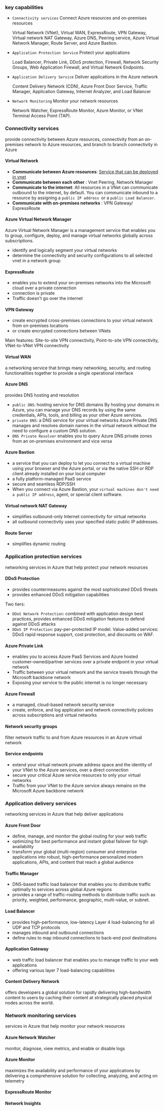 
### key capabilities

-  `Connectivity services`
    Connect Azure resources and on-premises resources 
    
	Virtual Network (VNet), Virtual WAN, ExpressRoute, VPN Gateway, Virtual network NAT Gateway, Azure DNS, Peering service, Azure Virtual Network Manager, Route Server, and Azure Bastion.
-  `Application Protection Service`
    Protect your applications
    
    Load Balancer, Private Link, DDoS protection, Firewall, Network Security Groups, Web Application Firewall, and Virtual Network Endpoints.
-  `Application Delivery Service`
    Deliver applications in the Azure network
    
    Content Delivery Network (CDN), Azure Front Door Service, Traffic Manager, Application Gateway, Internet Analyzer, and Load Balancer
-  `Network Monitoring`
    Monitor your network resources
    
    Network Watcher, ExpressRoute Monitor, Azure Monitor, or VNet Terminal Access Point (TAP).

### Connectivity services

provide connectivity between Azure resources, connectivity from an on-premises network to Azure resources, and branch to branch connectivity in Azure

#### Virtual Network

- **Communicate between Azure resources**: [Service that can be deployed in vnet](https://learn.microsoft.com/en-us/azure/virtual-network/virtual-network-for-azure-services)
- **Communicate between each other** : Vnet Peering, Network Manager
- **Communicate to the internet**: All resources in a VNet can communicate outbound to the internet, by default. You can communicate inbound to a resource by assigning a `public IP address `or a `public Load Balancer`.
- **Communicate with on-premises networks** : VPN Gateway/ ExpressRoute

#### Azure Virtual Network Manager


Azure Virtual Network Manager is a management service that enables you to group, configure, deploy, and manage virtual networks globally across subscriptions.

- identify and logically segment your virtual networks
- determine the connectivity and security configurations to all selected vnet in a network group

#### ExpressRoute

- enables you to extend your on-premises networks into the Microsoft cloud over a private connection
- connection is private
- Traffic doesn't go over the internet

#### VPN Gateway

- create encrypted cross-premises connections to your virtual network from on-premises locations
- or create encrypted connections between VNets

Main features: Site-to-site VPN connectivity, Point-to-site VPN connectivity, VNet-to-VNet VPN connectivity

#### Virtual WAN

a networking service that brings many networking, security, and routing functionalities together to provide a single operational interface

#### Azure DNS

provides DNS hosting and resolution

 - `public DNS`: hosting service for DNS domains
     By hosting your domains in Azure, you can manage your DNS records by using the same credentials, APIs, tools, and billing as your other Azure services.
 - `private DNS`: a DNS service for your virtual networks
     Azure Private DNS manages and resolves domain names in the virtual network without the need to configure a custom DNS solution.
 - `DNS Private Resolver`
     enables you to query Azure DNS private zones from an on-premises environment and vice versa
#### Azure Bastion

- a service that you can deploy to let you connect to a virtual machine using your browser and the Azure portal, or via the native SSH or RDP client already installed on your local computer
- a fully platform-managed PaaS service
- secure and seamless RDP/SSH
- When you connect via Azure Bastion, your `virtual machines don't need a public IP address`, agent, or special client software.

#### Virtual network NAT Gateway

- simplifies outbound-only Internet connectivity for virtual networks
- all outbound connectivity uses your specified static public IP addresses.

#### Route Server
- simplifies dynamic routing


### Application protection services

networking services in Azure that help protect your network resources

#### DDoS Protection

- provides countermeasures against the most sophisticated DDoS threats
- provides enhanced DDoS mitigation capabilities

Two tiers:

- `DDoS Network Protection`: combined with application design best practices, provides enhanced DDoS mitigation features to defend against DDoS attacks
- `DDoS IP Protection`:  pay-per-protected IP model. Value-added services: DDoS rapid response support, cost protection, and discounts on WAF.

#### Azure Private Link

- enables you to access Azure PaaS Services and Azure hosted customer-owned/partner services over a private endpoint in your virtual network
- Traffic between your virtual network and the service travels through the Microsoft backbone network
-  Exposing your service to the public internet is no longer necessary

#### Azure Firewall

- a managed, cloud-based network security service
- create, enforce, and log application and network connectivity policies across subscriptions and virtual networks

#### Network security groups

filter network traffic to and from Azure resources in an Azure virtual network

#### Service endpoints

- extend your virtual network private address space and the identity of your VNet to the Azure services, over a direct connection
- secure your critical Azure service resources to only your virtual networks
- Traffic from your VNet to the Azure service always remains on the Microsoft Azure backbone network

### Application delivery services

networking services in Azure that help deliver applications

#### Azure Front Door

- define, manage, and monitor the global routing for your web traffic
- optimizing for best performance and instant global failover for high availability
- transform your global (multi-region) consumer and enterprise applications into robust, high-performance personalized modern applications, APIs, and content that reach a global audience

#### Traffic Manager

- DNS-based traffic load balancer that enables you to distribute traffic optimally to services across global Azure regions
- provides a range of traffic-routing methods to distribute traffic such as priority, weighted, performance, geographic, multi-value, or subnet.
#### Load Balancer

- provides high-performance, low-latency Layer 4 load-balancing for all UDP and TCP protocols
- manages inbound and outbound connections
- define rules to map inbound connections to back-end pool destinations
#### Application Gateway

- web traffic load balancer that enables you to manage traffic to your web applications
- offering various layer 7 load-balancing capabilities

#### Content Delivery Network

offers developers a global solution for rapidly delivering high-bandwidth content to users by caching their content at strategically placed physical nodes across the world.

### Network monitoring services

services in Azure that help monitor your network resources

#### Azure Network Watcher

monitor, diagnose, view metrics, and enable or disable logs

#### Azure Monitor

maximizes the availability and performance of your applications by delivering a comprehensive solution for collecting, analyzing, and acting on telemetry

#### ExpressRoute Monitor

#### Network Insights